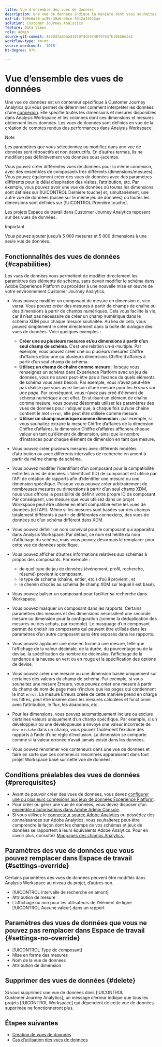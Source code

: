 ```yaml
---
title: Vue d’ensemble des vues de données
description: Une vue de données indique la manière dont vous souhaitez interpréter les éléments de données dans la connexion Customer Journey Analytics, tels que les mesures, les dimensions, les sessions, etc.
exl-id: f69e6e38-ac98-49a6-b0ce-f642af2932ae
solution: Customer Journey Analytics
feature: Data Views
role: Admin
source-git-commit: 450d47a2baa43340f4cb9740f9703fb396b6e3e2
workflow-type: tm+mt
source-wordcount: '1078'
ht-degree: 97%

---
```


# Vue d’ensemble des vues de données

Une vue de données est un conteneur spécifique à Customer Journey Analytics qui vous permet de déterminer comment interpréter les données d’une [connexion](/help/connections/create-connection.md). Elle spécifie toutes les dimensions et mesures disponibles dans Analysis Workspace et les colonnes dont ces dimensions et mesures obtiennent leurs données. Les vues de données sont définies en vue de la création de comptes rendus des performances dans Analysis Workspace.

>[!NOTE]
>
>Les paramètres que vous sélectionnez ou modifiez dans une vue de données sont rétroactifs et non destructifs. En d’autres termes, ils ne modifient pas définitivement vos données sous-jacentes.

Vous pouvez créer différentes vues de données pour la même connexion, avec des ensembles de composants très différents (dimensions/mesures). Vous pouvez également créer des vues de données avec des paramètres différents pour le délai d’expiration des visites, lʼattribution, etc. Par exemple, vous pouvez avoir une vue de données où toutes les dimensions sont définies sur [!UICONTROL Dernière touche] et, simultanément, une autre vue de données (basée sur le même jeu de données) où toutes les dimensions sont définies sur [!UICONTROL Première touche].

Les projets Espace de travail dans Customer Journey Analytics reposent sur des vues de données.

>[!IMPORTANT]
>
>Vous pouvez ajouter jusqu’à 5 000 mesures et 5 000 dimensions à une seule vue de données.

## Fonctionnalités des vues de données {#capabilities}

Les vues de données vous permettent de modifier directement les paramètres des éléments de schéma, sans devoir modifier le schéma dans Adobe Experience Platform ou procéder à une nouvelle mise en œuvre de votre environnement Customer Journey Analytics.

* Vous pouvez modifier un composant de mesure en dimension et vice versa. Vous pouvez créer des mesures à partir de champs de chaîne ou des dimensions à partir de champs numériques. Cela vous facilite la vie, car il nʼest pas nécessaire de créer un champ numérique dans le schéma XDM pour chaque mesure souhaitée. Au lieu de cela, vous pouvez simplement le créer directement dans la boîte de dialogue des vues de données. Voici quelques exemples :
   * **Créer une ou plusieurs mesures et/ou dimensions à partir d’un seul champ de schéma**. Cʼest une relation un-à-multiple. Par exemple, vous pouvez créer une ou plusieurs mesures Chiffre dʼaffaires et/ou une ou plusieurs dimensions Chiffre dʼaffaires à partir dʼun seul champ de schéma.
   * **Utilisez un champ de chaîne comme mesure** : lorsque vous renseignez un schéma dans Experience Platform avec un jeu de données, vous ne savez peut-être pas à lʼavance de quels éléments de schéma vous avez besoin. Par exemple, vous nʼavez peut-être pas réalisé que vous aviez besoin dʼune mesure pour les *Erreurs sur une page*. Par conséquent, vous nʼavez pas créé dʼélément de schéma numérique à cet effet. En utilisant un élément de chaîne comme mesure, vous pouvez désormais utiliser les paramètres des vues de données pour indiquer que, à chaque fois quʼune chaîne contient le mot `error`, elle peut être utilisée comme mesure.
   * **Utiliser un champ numérique comme dimension** : par exemple, si vous souhaitez extraire la mesure Chiffre dʼaffaires de la dimension Chiffre dʼaffaires, la dimension Chiffre dʼaffaires affichera chaque valeur en tant quʼélément de dimension, ainsi que le nombre dʼinstances pour chaque élément de dimension en tant que mesure.

* Vous pouvez créer plusieurs mesures avec différents modèles dʼattribution ou avec différents intervalles de recherche en amont à partir du même champ de schéma.

* Vous pouvez modifier lʼidentifiant dʼun composant pour la compatibilité entre les vues de données. Lʼidentifiant (ID) de composant est utilisé par lʼAPI de création de rapports afin dʼidentifier une mesure ou une dimension spécifique. Puisque vous pouvez créer arbitrairement de nombreuses mesures ou dimensions à partir dʼun seul champ XDM, nous vous offrons la possibilité de définir votre propre ID de composant. Par conséquent, une mesure que vous utilisez dans un projet Workspace peut être utilisée en étant compatible entre les vues de données (et l’API). Même si les mesures sont basées sur des champs totalement différents à partir de différentes connexions, des vues de données ou d’un schéma différent dans XDM.

* Vous pouvez définir un nom convivial pour le composant qui apparaîtra dans Analysis Workspace. Par défaut, ce nom est hérité du nom dʼaffichage du schéma, mais vous pouvez désormais le remplacer pour cette vue de données spécifique.

* Vous pouvez afficher d’autres informations relatives aux schémas à propos des composants. Par exemple :

   * de quel type de jeu de données (événement, profil, recherche, résumé) provient le composant,
   * le type de schéma (chaîne, entier, etc.) d’où il provient ; et
   * le chemin d’accès au schéma (le champ XDM sur lequel il est basé).

* Vous pouvez baliser un composant pour faciliter sa recherche dans Workspace.

* Vous pouvez masquer un composant dans les rapports. Certains paramètres des mesures et des dimensions nécessitent une seconde mesure ou dimension pour la configuration (comme la déduplication des mesures ou des achats, par exemple). Le masquage d’un composant permet de choisir les composants qui peuvent être utilisés dans les paramètres d’un autre composant sans être exposés dans les rapports.

* Vous pouvez appliquer une mise en forme à une mesure, telle que lʼaffichage de la valeur décimale, de la durée, du pourcentage ou de la devise, la spécification du nombre de décimales, lʼaffichage de la tendance à la hausse en vert ou en rouge et la spécification des options de devise.

* Vous pouvez créer une mesure ou une dimension basée uniquement sur certaines des valeurs du champ de schéma. Par exemple, si vous souhaitez une mesure Erreurs, vous pouvez créer une mesure à partir du champ de nom de page mais nʼinclure que les pages qui contiennent le mot `error`. La mesure Erreurs créée de cette manière prend en charge les filtres, peut être insérée dans les mesures calculées et fonctionne avec l’attribution, le flux, les abandons, etc.

* Pour les dimensions, vous pouvez automatiquement inclure ou exclure certaines valeurs uniquement d’un champ spécifique. Par exemple, si un développeur ou une développeuse a envoyé une valeur incorrecte de `dev mistake` dans un champ, vous pouvez facilement l’exclure des rapports à l’aide d’une règle d’exclusion. La dimension se comporte comme si la valeur erronée n’avait jamais existé dans les données.

* Vous pouvez renommer vos conteneurs dans une vue de données et faire en sorte que ces conteneurs renommés apparaissent dans tout projet Workspace basé sur cette vue de données.

## Conditions préalables des vues de données {#prerequisites}

* Avant de pouvoir créer des vues de données, vous devez [configurer une ou plusieurs connexions aux jeux de données Experience Platform](/help/connections/create-connection.md).
* Pour créer ou gérer une vue de données, vous devez disposer dʼun [ensemble dʼautorisations dans Adobe Admin Console](https://experienceleague.adobe.com/fr/docs/analytics-platform/using/cja-overview/cja-overview).
* Si vous utilisez le [connecteur source Adobe Analytics](/help/data-ingestion/analytics.md) ou possédez des connaissances sur Adobe Analytics, vous souhaiterez peut-être comprendre la façon dont les champs de vos schémas et jeux de données se rapportent à leurs équivalents Adobe Analytics. Pour en savoir plus, consultez [Mappages des champs Analytics ](https://experienceleague.adobe.com/fr/docs/experience-platform/sources/connectors/adobe-applications/mapping/analytics).

## Paramètres des vue de données que vous pouvez remplacer dans Espace de travail {#settings-override}

Certains paramètres des vues de données peuvent être modifiés dans Analysis Workspace au niveau du projet, dʼautres non.

* [!UICONTROL Intervalle de recherche en amont]
* Attribution de mesure
* Lʼaffichage ou non pour les utilisateurs de lʼélément de ligne [!UICONTROL Aucune valeur] dans un rapport

## Paramètres des vues de données que vous ne pouvez pas remplacer dans Espace de travail {#settings-no-override}

* [!UICONTROL Type de composant]
* Mise en forme des mesures
* Nom de la vue de données
* Attribution de dimension

## Supprimer des vues de données {#delete}

Si vous supprimez une vue de données dans [!UICONTROL Customer Journey Analytics], un message dʼerreur indique que tous les projets [!UICONTROL Workspace] qui dépendent de cette vue de données supprimée ne fonctionneront plus.

## Étapes suivantes

* [Création de vues de données](/help/data-views/create-dataview.md)
* [Cas dʼutilisation des vues de données](/help/use-cases/data-views/data-views-usecases.md)
